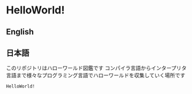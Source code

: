 # HelloWorld!

## English

## 日本語
このリポジトリはハローワールド図鑑です
コンパイラ言語からインタープリタ言語まで様々なプログラミング言語でハローワールドを収集していく場所です

``
HelloWorld!
``

